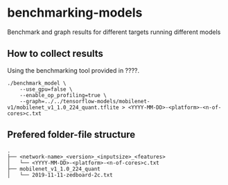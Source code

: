 # benchmarking-models
Benchmark and graph results for different targets running different models

## How to collect results

Using the benchmarking tool provided in ????.

```
./benchmark_model \
    --use_gpu=false \
    --enable_op_profiling=true \
    --graph=../../tensorflow-models/mobilenet-v1/mobilenet_v1_1.0_224_quant.tflite > <YYYY-MM-DD>-<platform>-<n-of-cores>c.txt
```

## Prefered folder-file structure

```
.
├── <network-name>_<version>_<inputsize>_<features>
│   └── <YYYY-MM-DD>-<platform>-<n-of-cores>c.txt
├── mobilenet_v1_1.0_224_quant
│   └── 2019-11-11-zedboard-2c.txt
```
